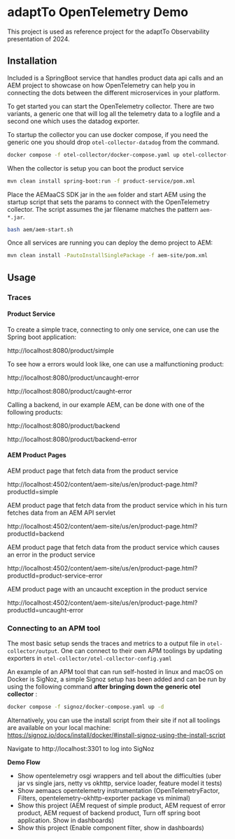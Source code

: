 # adaptTo OpenTelemetry Demo

This project is used as reference project for the adaptTo Observability presentation of 2024.

## Installation

Included is a SpringBoot service that handles product data api calls and an AEM project to showcase on how OpenTelemetry can help you in
connecting the dots between the different microservices in your platform.

To get started you can start the OpenTelemetry collector. 
There are two variants, a generic one that will log all the telemetry data to a logfile and a second one which uses the datadog exporter.

To startup the collector you can use docker compose, if you need the generic one you should drop `otel-collector-datadog` from the command.

```bash
docker compose -f otel-collector/docker-compose.yaml up otel-collector-datadog
```

When the collector is setup you can boot the product service

```bash
mvn clean install spring-boot:run -f product-service/pom.xml
```

Place the AEMaaCS SDK jar in the `aem` folder and start AEM using the startup script that sets the params
to connect with the OpenTelemetry collector. The script assumes the jar filename matches the pattern `aem-*.jar`.

```bash
bash aem/aem-start.sh
```

Once all services are running you can deploy the demo project to AEM:

```bash
mvn clean install -PautoInstallSinglePackage -f aem-site/pom.xml
```
## Usage

### Traces

#### Product Service

To create a simple trace, connecting to only one service, one can use the Spring boot application:

http://localhost:8080/product/simple

To see how a errors would look like, one can use a malfunctioning product:

http://localhost:8080/product/uncaught-error

http://localhost:8080/product/caught-error

Calling a backend, in our example AEM, can be done with one of the following products:

http://localhost:8080/product/backend

http://localhost:8080/product/backend-error

#### AEM Product Pages

AEM product page that fetch data from the product service

http://localhost:4502/content/aem-site/us/en/product-page.html?productId=simple

AEM product page that fetch data from the product service which in his turn fetches data from an AEM API servlet

http://localhost:4502/content/aem-site/us/en/product-page.html?productId=backend

AEM product page that fetch data from the product service which causes an error in the product service

http://localhost:4502/content/aem-site/us/en/product-page.html?productId=product-service-error

AEM product page with an uncaucht exception in the product service

http://localhost:4502/content/aem-site/us/en/product-page.html?productId=uncaught-error

### Connecting to an APM tool

The most basic setup sends the traces and metrics to a output file in `otel-collector/output`. One can connect
to their own APM toolings by updating exporters in `otel-collector/otel-collector-config.yaml`

An example of an APM tool that can run self-hosted in linux and macOS on Docker is SigNoz, a simple Signoz setup has
been added and can be run by using the following command **after bringing down the generic otel collector** :

```bash
docker compose -f signoz/docker-compose.yaml up -d
```

Alternatively, you can use the install script from their site if not all toolings are available on your local
machine: https://signoz.io/docs/install/docker/#install-signoz-using-the-install-script

Navigate to http://localhost:3301 to log into SigNoz

**Demo Flow**

- Show opentelemetry osgi wrappers and tell about the difficulties (uber jar vs single jars, netty vs okhttp, service loader, feature model it tests)
- Show aemaacs opentelemetry instrumentation (OpenTelemetryFactor, Filters, opentelemetry-okhttp-exporter package vs minimal)
- Show this project (AEM request of simple product, AEM request of error product, AEM request of backend product, Turn off spring boot application. Show in dashboards)
- Show this project (Enable component filter, show in dashboards)
